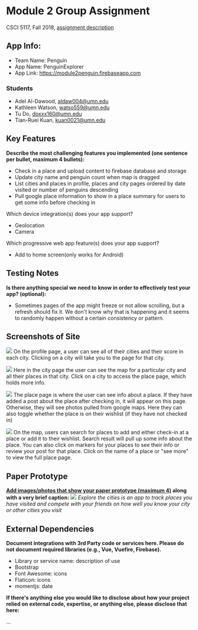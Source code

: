 # Module 2 Group Assignment

CSCI 5117, Fall 2018, [assignment description](https://docs.google.com/document/d/1NN_rCSks6TT1TS7TaVXFsRIBCYeqs5MUa4ijEN-Vhoo/edit)

## App Info:

* Team Name: Penguin
* App Name: PenguinExplorer
* App Link: <https://module2penguin.firebaseapp.com>

### Students

* Adel Al-Dawood, aldaw004@umn.edu
* Kathleen Watson, watso559@umn.edu
* Tu Do, doxxx160@umn.edu
* Tian-Ruei Kuan, kuan0021@umn.edu


## Key Features

**Describe the most challenging features you implemented
(one sentence per bullet, maximum 4 bullets):**

* Check in a place and upload content to firebase database and storage
* Update city name and penguin count when map is dragged 
* List cities and places in profile, places and city pages ordered by date visited or number of penguins descending
* Pull google place information to show in a place summary for users to get some info before checking in

Which device integration(s) does your app support?

* Geolocation
* Camera

Which progressive web app feature(s) does your app support?

* Add to home screen(only works for Android)


## Testing Notes

**Is there anything special we need to know in order to effectively test your app? (optional):**

* Sometimes pages of the app might freeze or not allow scrolling, but a refresh should fix it. We don't know why that is happening and it seems to randomly happen without a certain consistency or pattern.


## Screenshots of Site


![](Screenshots/Profile.png)
On the profile page, a user can see all of their cities and their score in each city.  Clicking on a city will take you to the page for that city.

![](Screenshots/CityPage.png)
Here in the city page the user can see the map for a particular city and all their places in that city.  Click on a city to access the place page, which holds more info.

![](Screenshots/Place.png)
The place page is where the user can see info about a place.  If they have added a post about the place after checking in, it will appear on this page.  Otherwise, they will see photos pulled from google maps.  Here they can also toggle whether the place is on their wishlist (if they have not checked in)

![](Screenshots/SearchResultMap.png)
On the map, users can search for places to add and either check-in at a place or add it to their wishlist.  Search result will pull up some info about the place.  You can also click on markers for your places to see their info or review your post for that place.  Click on the name of a place or "see more" to view the full place page.



## Paper Prototype

**[Add images/photos that show your paper prototype (maximum 4)](https://stackoverflow.com/questions/10189356/how-to-add-screenshot-to-readmes-in-github-repository) along with a very brief caption:**
![](paper-prototype/paper-prototype.jpg?raw=true)
*Explore the cities is an app to track places you have visited and compete with your friends on how well you know your city or other cities you visit*


## External Dependencies

**Document integrations with 3rd Party code or services here.
Please do not document required libraries (e.g., Vue, Vuefire, Firebase).**

* Library or service name: description of use
* Bootstrap
* Font Awesome: icons
* Flaticon: icons
* momentjs: date

**If there's anything else you would like to disclose about how your project
relied on external code, expertise, or anything else, please disclose that
here:**

...
